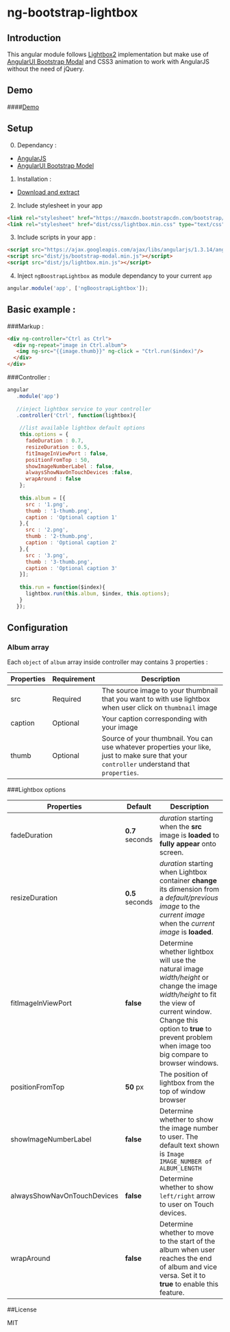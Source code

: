 # ng-bootstrap-lightbox

## Introduction

This angular module follows [Lightbox2](http://lokeshdhakar.com/projects/lightbox2/) implementation but make use of [AngularUI Bootstrap Modal](http://angular-ui.github.io/bootstrap/#/modal) and CSS3 animation to work with AngularJS without the need of jQuery.

## Demo

####[Demo](http://themyth92.com/project/ng-bootstrap-lightbox/index.html)

## Setup

0. Dependancy :

 - [AngularJS](https://angularjs.org/)
 - [AngularUI Bootstrap Model](http://angular-ui.github.io/bootstrap/#/modal)

1. Installation :

 - [Download and extract](https://github.com/themyth92/ng-bootstrap-lightbox/archive/master.zip)  

2. Include stylesheet in your app

 ```html   
 <link rel="stylesheet" href="https://maxcdn.bootstrapcdn.com/bootstrap/3.3.4/css/bootstrap.min.css" type="text/css"/>
<link rel="stylesheet" href="dist/css/lightbox.min.css" type="text/css">
 ```
 
3. Include scripts in your app : 
 
 ```html
 <script src="https://ajax.googleapis.com/ajax/libs/angularjs/1.3.14/angular.js"> </script>
 <script src="dist/js/bootstrap-modal.min.js"></script>
 <script src="dist/js/lightbox.min.js"></script>
 ```
 
4. Inject `ngBoostrapLightbox` as module dependancy to your current `app`

 ```js
angular.module('app', ['ngBoostrapLightbox']);
 ```

## Basic example : 

###Markup :

```html
<div ng-controller="Ctrl as Ctrl">
  <div ng-repeat="image in Ctrl.album">
   <img ng-src="{{image.thumb}}" ng-click = "Ctrl.run($index)"/>
  </div>
</div>
```

###Controller : 

```js
angular
   .module('app')
   
   //inject lightbox service to your controller
   .controller('Ctrl', function(lightbox){
    
    //list available lightbox default options
    this.options = {
      fadeDuration : 0.7,
      resizeDuration : 0.5,
      fitImageInViewPort : false,
      positionFromTop : 50,  
      showImageNumberLabel : false,
      alwaysShowNavOnTouchDevices :false,
      wrapAround : false
    };
    
    this.album = [{
      src : '1.png',
      thumb : '1-thumb.png',
      caption : 'Optional caption 1'
    },{
      src : '2.png',
      thumb : '2-thumb.png',
      caption : 'Optional caption 2'
    },{
      src : '3.png', 
      thumb : '3-thumb.png',
      caption : 'Optional caption 3'
    }]; 
    
    this.run = function($index){
      lightbox.run(this.album, $index, this.options);
    }
   }); 
```

## Configuration

### Album array

Each `object` of `album` array inside controller may contains 3 properties :

Properties | Requirement | Description
----------|-------------|------------
src | Required | The source image to your thumbnail that you want to with use lightbox when user click on `thumbnail` image
caption | Optional | Your caption corresponding with your image 
thumb | Optional | Source of your thumbnail. You can use whatever properties your like, just to make sure that your `controller` understand that `properties`.

###Lightbox options

Properties | Default | Description
-----------|---------|------------
fadeDuration | **0.7** seconds | *duration* starting when the **src** image is **loaded** to **fully appear** onto screen.
resizeDuration | **0.5** seconds | *duration* starting when Lightbox container  **change** its dimension from a *default/previous image* to the *current image* when the *current image* is **loaded**.
fitImageInViewPort | **false** | Determine whether lightbox will use the natural image *width/height*  or change the image *width/height* to fit the view of current window. Change this option to **true** to prevent problem when image too big compare to browser windows.
positionFromTop | **50** px | The position of lightbox from the top of window browser
showImageNumberLabel | **false** | Determine whether to show the image number to user. The default text shown is `Image IMAGE_NUMBER of ALBUM_LENGTH`
alwaysShowNavOnTouchDevices | **false** | Determine whether to show `left/right` arrow to user on Touch devices.
wrapAround | **false** | Determine whether to move to the start of the album when user reaches the end of album and vice versa. Set it to **true** to enable this feature.

##License

MIT
